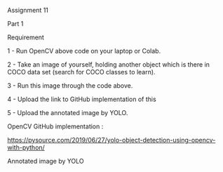 Assignment 11

Part 1 

Requirement

1 - Run OpenCV  above code on your laptop or Colab. 

2 - Take an image of yourself, holding another object which is there in COCO data set (search for COCO classes to learn). 

3 - Run this image through the code above. 

4 - Upload the link to GitHub implementation of this

5 - Upload the annotated image by YOLO. 

OpenCV GitHub implementation : 

https://pysource.com/2019/06/27/yolo-object-detection-using-opencv-with-python/

Annotated image by YOLO

